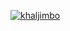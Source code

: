 [![khaljimbo](https://user-images.githubusercontent.com/32300870/149016880-6b93a72e-2854-4191-925d-180381a0488b.png)](https://www.khaljimbo.com)